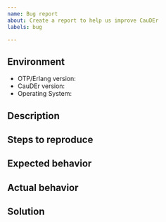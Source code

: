 ```yaml
---
name: Bug report
about: Create a report to help us improve CauDEr
labels: bug

---
```


<!-- PLEASE READ THE FOLLOWING INSTRUCTIONS -->

<!--
- Try to search for your issue, it may have already been answered or even fixed
  in the development version.
- Check if the issue is reproducible with the latest stable version of CauDEr.
- Clearly describe the steps necessary to reproduce the issue.
- In case you found a solution by yourself, it could be helpful to explain how
  you fixed it.
- Some of the section below may not be applicable, you may remove them.
- Use English for communication
-->

## Environment

- OTP/Erlang version:
- CauDEr version:
- Operating System:

## Description

<!-- Description of the bug -->

## Steps to reproduce

<!--
1. First Step
2. Second Step
3. and so on...
-->

## Expected behavior

<!-- What you expected to happen -->

## Actual behavior

<!-- What actually happened -->

## Solution

<!-- Describe the solution you found -->
